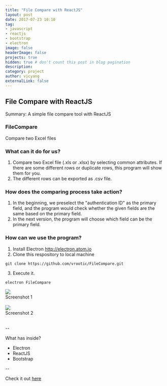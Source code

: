 ```yaml
---
title: "File Compare with ReactJS"
layout: post
date: 2017-07-23 10:10
tag:
- javascript
- reactjs
- bootstrap
- electron
image: false
headerImage: false
projects: true
hidden: true # don't count this post in blog pagination
description: 
category: project
author: vicyang
externalLink: false
---
```



## File Compare with ReactJS

Summary: A simple file compare tool with ReactJS


### FileCompare
Compare two Excel files

### What can it do for us?
1. Compare two Excel file (.xls or .xlsx) by selecting common attributes. If there are some different rows or duplicate rows, this program will show them for you.
2. The different rows can be exported as .csv file.

### How does the comparing process take action?
1. In the beginning, we preselect the "authentication ID" as the primary field, 
  and the program would check whether the given fields are the same based on the primary field.
2. In the next version, the program will choose which field can be the primary field.

### How can we use the program?
1. Install Electron http://electron.atom.io
2. Clone this respository to local machine
<pre><code>git clone https://github.com/vrootic/FileCompare.git</code></pre>
3. Execute it.
<pre><code>electron FileCompare</code></pre>


<img src="{{site.url}}/assets/images/2017-07-23-file-compare-with-reactjs/1.png">
<figcaption class="caption">Screenshot 1</figcaption>
<br/>

<img src="{{site.url}}/assets/images/2017-07-23-file-compare-with-reactjs/2.png">
<figcaption class="caption">Screenshot 2</figcaption>
<br/>

--

What has inside?

- Electron
- ReactJS
- Bootstrap

--

Check it out [here](https://github.com/vrootic/FileCompare)
